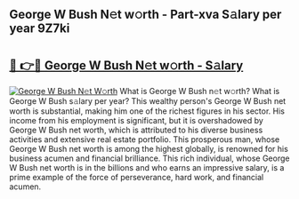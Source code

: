 ## George W Bush N𝚎t w𝚘rth - Part-xva S𝚊lary per year 9Z7ki

# <h2><a href="http://gc1j4b2.nevu.top/?p=George+W+Bush">🔗 👉🔴 George W Bush N𝚎t w𝚘rth - S𝚊lary</a></h2>

[![George W Bush N𝚎t W𝚘rth](https://i.imgur.com/Oavwk0R.jpeg)](http://gc1j4b2.nevu.top/?p=George+W+Bush)
What is George W Bush n𝚎t w𝚘rth? What is George W Bush s𝚊lary per year?
This wealthy person's George W Bush net worth is substantial, making him one of the richest figures in his sector. His income from his employment is significant, but it is overshadowed by George W Bush net worth, which is attributed to his diverse business activities and extensive real estate portfolio. This prosperous man, whose George W Bush net worth is among the highest globally, is renowned for his business acumen and financial brilliance. This rich individual, whose George W Bush net worth is in the billions and who earns an impressive salary, is a prime example of the force of perseverance, hard work, and financial acumen.
